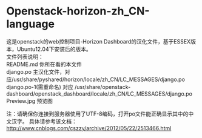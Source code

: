 Openstack-horizon-zh_CN-language
================================
这是openstack的web控制项目-Horizon Dashboard的汉化文件，基于ESSEX版本，Ubuntu12.04下安装后的版本。   
文件列表说明：  
README.md 你所在看的本文件   
django.po 主汉化文件，对应/usr/share/pyshared/horizon/locale/zh_CN/LC_MESSAGES/django.po   
django.po-1(需重命名) 对应 /usr/share/openstack-dashboard/openstack_dashboard/locale/zh_CN/LC_MESSAGES/django.po   
Preview.jpg 预览图    

注：请确保你连接到服务器使用了UTF-8编码，打开po文件能正确显示其中的中文汉字。
具体请参考该文档：http://www.cnblogs.com/cszzy/archive/2012/05/22/2513466.html